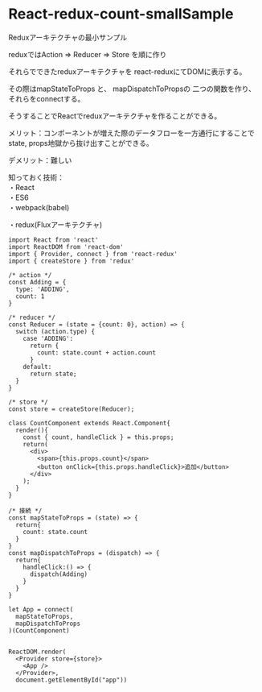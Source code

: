 # React-redux-count-smallSample

Reduxアーキテクチャの最小サンプル  

reduxではAction => Reducer => Store を順に作り  

それらでできたreduxアーキテクチャを
react-reduxにてDOMに表示する。  

その際はmapStateToProps と、 mapDispatchToPropsの
二つの関数を作り、それらをconnectする。  

そうすることでReactでreduxアーキテクチャを作ることができる。  

メリット：コンポーネントが増えた際のデータフローを一方通行にすることで
state, props地獄から抜け出すことができる。

デメリット：難しい  

知っておく技術：  
・React  
・ES6  
・webpack(babel)  

・redux(Fluxアーキテクチャ)  

    import React from 'react'
    import ReactDOM from 'react-dom'
    import { Provider, connect } from 'react-redux'
    import { createStore } from 'redux'

    /* action */
    const Adding = {
      type: 'ADDING',
      count: 1
    }

    /* reducer */
    const Reducer = (state = {count: 0}, action) => {
      switch (action.type) {
        case 'ADDING':
          return {
            count: state.count + action.count
          }
        default:
          return state;
      }
    }

    /* store */
    const store = createStore(Reducer);

    class CountComponent extends React.Component{
      render(){
        const { count, handleClick } = this.props;
        return(
          <div>
            <span>{this.props.count}</span>
            <button onClick={this.props.handleClick}>追加</button>
          </div>
        );
      }
    }

    /* 接続 */
    const mapStateToProps = (state) => {
      return{
        count: state.count
      }
    }
    const mapDispatchToProps = (dispatch) => {
      return{
        handleClick:() => {
          dispatch(Adding)
        }
      }
    }

    let App = connect(
      mapStateToProps,
      mapDispatchToProps
    )(CountComponent)


    ReactDOM.render(
      <Provider store={store}>
        <App />
      </Provider>,
      document.getElementById("app"))
